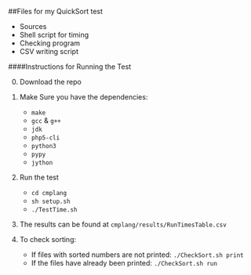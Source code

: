 ##Files for my QuickSort test

- Sources
- Shell script for timing
- Checking program
- CSV writing script

####Instructions for Running the Test

0. Download the repo
0. Make Sure you have the dependencies:
    - `make`
    - `gcc` & `g++`
    - `jdk`
    - `php5-cli`
    - `python3`
    - `pypy`
    - `jython`
0. Run the test
    - `cd cmplang`
    - `sh setup.sh`
    - `./TestTime.sh`
0. The results can be found at `cmplang/results/RunTimesTable.csv`

0. To check sorting:
    - If files with sorted numbers are not      printed:  `./CheckSort.sh print`
    - If the files have already been printed:
     `./CheckSort.sh run`


	
